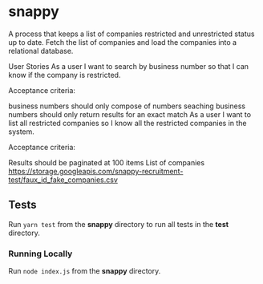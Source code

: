 # snappy

A process that keeps a list of companies restricted and unrestricted status up to date. Fetch the list of companies and load the companies into a relational database.

User Stories
As a user I want to search by business number so that I can know if the company is restricted.

Acceptance criteria:

business numbers should only compose of numbers
seaching business numbers should only return results for an exact match
As a user I want to list all restricted companies so I know all the restricted companies in the system.

Acceptance criteria:

Results should be paginated at 100 items
List of companies
https://storage.googleapis.com/snappy-recruitment-test/faux_id_fake_companies.csv


## Tests

Run `yarn test` from the **snappy** directory to run all tests in the **test** directory.

### Running Locally

Run `node index.js` from the **snappy** directory.
